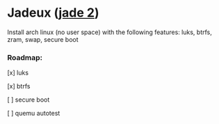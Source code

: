 # Jadeux ([jade 2](git.getcryst.al/crystal/software/jade/))

Install arch linux (no user space) with the following features: luks, btrfs, zram, swap, secure boot

### Roadmap:
[x] luks

[x] btrfs

[ ] secure boot

[ ] quemu autotest
